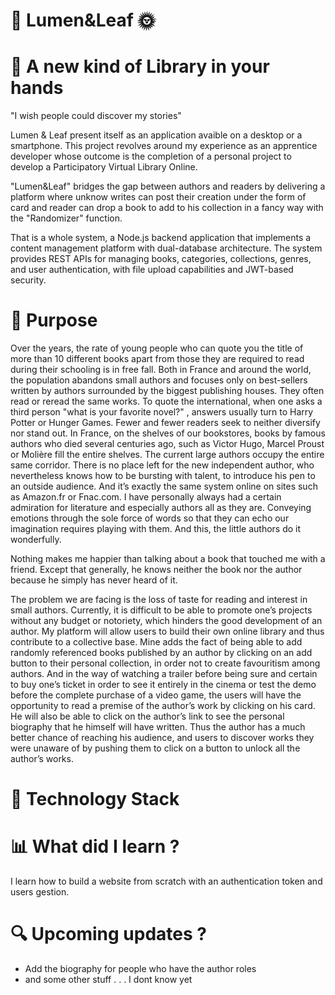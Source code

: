 # 🌿 Lumen&Leaf 🌞
# 📖 A new kind of Library in your hands
"I wish people could discover my stories"

Lumen & Leaf present itself as an application avaible on a desktop or a smartphone. This project revolves around my experience as an apprentice developer whose outcome is the completion of a personal project to develop a Participatory Virtual Library Online.

"Lumen&Leaf" bridges the gap between authors and readers by delivering a platform where unknow writes can post their creation under the form of card and reader can drop a book to add to his collection in a fancy way with the "Randomizer" function.

That is a whole system, a Node.js backend application that implements a content management platform with dual-database architecture. The system provides REST APIs for managing books, categories, collections, genres, and user authentication, with file upload capabilities and JWT-based security.

# 🚀 Purpose
Over the years, the rate of young people who can quote you the title of more than 10 different books apart from those they are required to read during their schooling is in free fall. Both in France and around the world, the population abandons small authors and focuses only on best-sellers written by authors surrounded by the biggest publishing houses. They often read or reread the same works. To quote the international, when one asks a third person "what is your favorite novel?" , answers usually turn to Harry Potter or Hunger Games. Fewer and fewer readers seek to neither diversify nor stand out. In France, on the shelves of our bookstores, books by famous authors who died several centuries ago, such as Victor Hugo, Marcel Proust or Molière fill the entire shelves. The current large authors occupy the entire same corridor. There is no place left for the new independent author, who nevertheless knows how to be bursting with talent, to introduce his pen to an outside audience. And it’s exactly the same system online on sites such as Amazon.fr or Fnac.com. I have personally always had a certain admiration for literature and especially authors all as they are. Conveying emotions through the sole force of words so that they can echo our imagination requires playing with them. And this, the little authors do it wonderfully.

Nothing makes me happier than talking about a book that touched me with a friend. Except that generally, he knows neither the book nor the author because he simply has never heard of it. 

The problem we are facing is the loss of taste for reading and interest in small authors. Currently, it is difficult to be able to promote one’s projects without any budget or notoriety, which hinders the good development of an author. 
My platform will allow users to build their own online library and thus contribute to a collective base. Mine adds the fact of being able to add randomly referenced books published by an author by clicking on an add button to their personal collection, in order not to create favouritism among authors. And in the way of watching a trailer before being sure and certain to buy one’s ticket in order to see it entirely in the cinema or test the demo before the complete purchase of a video game, the users will have the opportunity to read a premise of the author’s work by clicking on his card. He will also be able to click on the author’s link to see the personal biography that he himself will have written. Thus the author has a much better chance of reaching his audience, and users to discover works they were unaware of by pushing them to click on a button to unlock all the author’s works.

# 🦫 Technology Stack

# 📊 What did I learn ?

I learn how to build a website from scratch with an authentication token and users gestion.

# 🔍 Upcoming updates ?

- Add the biography for people who have the author roles
- and some other stuff . . . I dont know yet
